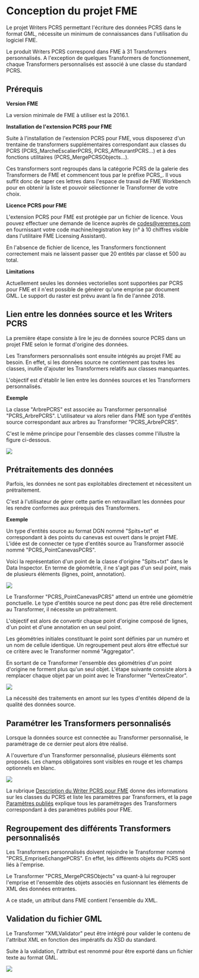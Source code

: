 # Conception du projet FME #

Le projet Writers PCRS permettant l'écriture des données PCRS dans le format GML, nécessite un minimum de connaissances dans l'utilisation du logiciel FME.

Le produit Writers PCRS correspond dans FME à 31 Transformers personnalisés. A l'exception de quelques Transformers de fonctionnement, chaque Transformers personnalisés est associé à une classe du standard PCRS.

## Prérequis ##

**Version FME**

La version minimale de FME à utiliser est la 2016.1.

**Installation de l'extension PCRS pour FME**

Suite à l'installation de l'extension PCRS pour FME, vous disposerez d'un trentaine de transformers supplémentaires correspondant aux classes du PCRS (PCRS_MarcheEscalierPCRS, PCRS_AffleurantPCRS...) et à des fonctions utilitaires (PCRS_MergePCRSObjects...).

Ces transformers sont regroupés dans la catégorie PCRS de la galerie des Transformers de FME et commencent tous par le préfixe PCRS_. Il vous suffit donc de taper ces lettres dans l'espace de travail de FME Workbench pour en obtenir la liste et pouvoir sélectionner le Transformer de votre choix.

**Licence PCRS pour FME**

L'extension PCRS pour FME est protégée par un fichier de licence.
Vous pouvez effectuer une demande de licence auprès de codes@veremes.com en fournissant votre code machine/registration key (n° à 10 chiffres visible dans l'utilitaire FME Licensing Assistant).

En l'absence de fichier de licence, les Transformers fonctionnent correctement mais ne laissent passer que 20 entités par classe et 500 au total.

**Limitations**

Actuellement seules les données vectorielles sont supportées par PCRS pour FME et il n'est possible de générer qu'une emprise par document GML. Le support du raster est prévu avant la fin de l'année 2018.

## Lien entre les données source et les Writers PCRS ##

La première étape consiste à lire le jeu de données source PCRS dans un projet FME selon le format d'origine des données.

Les Transformers personnalisés sont ensuite intégrés au projet FME au besoin. En effet, si les données source ne contiennent pas toutes les classes, inutile d'ajouter les Transformers relatifs aux classes manquantes.

L'objectif est d'établir le lien entre les données sources et les Transformers personnalisés.

**Exemple**

La classe "ArbrePCRS" est associée au Transformer personnalisé "PCRS_ArbrePCRS". L'utilisateur va alors relier dans FME son type d'entités source correspondant aux arbres au Transformer "PCRS_ArbrePCRS".

C'est le même principe pour l'ensemble des classes comme l'illustre la figure ci-dessous.

![](https://raw.githubusercontent.com/Veremes/doc_PCRS/master/Images/donnees_sources.PNG)

## Prétraitements des données ##

Parfois, les données ne sont pas exploitables directement et nécessitent un prétraitement.

C'est à l'utilisateur de gérer cette partie en retravaillant les données pour les rendre conformes aux prérequis des Transformers.

**Exemple**

Un type d'entités source au format DGN nommé "Spits+txt" et correspondant à des points du canevas est ouvert dans le projet FME. L'idée est de connecter ce type d'entités source au Transformer associé nommé "PCRS_PointCanevasPCRS".

Voici la représentation d'un point de la classe d'origine "Spits+txt" dans le Data Inspector. En terme de géométrie, il ne s'agit pas d'un seul point, mais de plusieurs éléments (lignes, point, annotation).

![](https://raw.githubusercontent.com/Veremes/doc_PCRS/master/Images/point.PNG)

Le Transformer "PCRS_PointCanevasPCRS" attend un entrée une géométrie ponctuelle. Le type d'entités source ne peut donc pas être relié directement au Transformer, il nécessite un prétraitement.

L'objectif est alors de convertir chaque point d'origine composé de lignes, d'un point et d'une annotation en un seul point.

Les géométries initiales constituant le point sont définies par un numéro et un nom de cellule identique. Un regroupement peut alors être effectué sur ce critère avec le Transformer nommé "Aggregator".

En sortant de ce Transformer l'ensemble des géométries d'un point d'origine ne forment plus qu'un seul objet. L'étape suivante consiste alors à remplacer chaque objet par un point avec le Transformer "VertexCreator".

![](https://raw.githubusercontent.com/Veremes/doc_PCRS/master/Images/points_canevas.PNG)

La nécessité des traitements en amont sur les types d'entités dépend de la qualité des données source.

## Paramétrer les Transformers personnalisés ##

Lorsque la données source est connectée au Transformer personnalisé, le paramétrage de ce dernier peut alors être réalisé.

A l'ouverture d'un Transformer personnalisé, plusieurs éléments sont proposés. Les champs obligatoires sont visibles en rouge et les champs optionnels en blanc.

![](https://raw.githubusercontent.com/Veremes/doc_PCRS/master/Images/transformer_facade.PNG)

La rubrique [Description du Writer PCRS pour FME](http://doc-pcrs.readthedocs.io/fr/latest/Writer_PCRS/index.html#description-du-writer-pcrs-pour-fme) donne des informations sur les classes du PCRS et liste les paramètres par Transformers, et la page [Paramètres publiés](http://doc-pcrs.readthedocs.io/fr/latest/Projet_FME/PCRS_Parametres.html#PCRS_Parametres) explique tous les paramétrages des Transformers correspondant à des paramètres publiés pour FME.

## Regroupement des différents Transformers personnalisés ##

Les Transformers personnalisés doivent rejoindre le Transformer nommé "PCRS_EmpriseEchangePCRS". En effet, les différents objets du PCRS sont liés à l'emprise.

Le Transformer "PCRS_MergePCRSObjects" va quant-à lui regrouper l'emprise et l'ensemble des objets associés en fusionnant les éléments de XML des données entrantes.

A ce stade, un attribut dans FME contient l'ensemble du XML.

## Validation du fichier GML ##

Le Transformer "XMLValidator" peut être intégré pour valider le contenu de l'attribut XML en fonction des impératifs du XSD du standard.

Suite à la validation, l'attribut est renommé pour être exporté dans un fichier texte au format GML.

![](https://raw.githubusercontent.com/Veremes/doc_PCRS/master/Images/regroupement.PNG)

